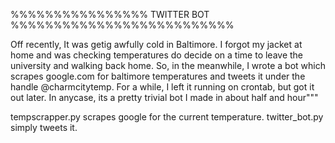 %%%%%%%%%%%%%%%%   TWITTER BOT  %%%%%%%%%%%%%%%%%%%%%%%%%%

Off recently, It was getig awfully cold in Baltimore. I forgot my jacket at home and was checking temperatures do decide on a time to leave the university and walking back home. So, in the meanwhile, I wrote a bot which scrapes google.com for baltimore temperatures and tweets it under the handle @charmcitytemp. For a while, I left it running on crontab, but got it out later. In anycase, its a pretty trivial bot I made in about half and hour"""

tempscrapper.py scrapes google for the current  temperature.
twitter_bot.py simply tweets it. 
